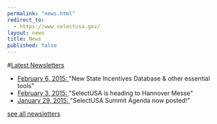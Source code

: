 ```yaml
---
permalink: "news.html"
redirect_to:
  - https://www.selectusa.gov/
layout: news
title: News
published: false
---
```


#[Latest Newsletters](selectusa-newsletters.html)

*   [February 6, 2015: ](http://tinyurl.com/le9ugj9)&quot;New State Incentives Database &amp; other essential tools&quot;
*   [February 3, 2015: ](http://tinyurl.com/kazwlwh)&quot;SelectUSA is heading to Hannover Messe&quot;
*   [January 29, 2015: ](http://tinyurl.com/oc4go8e)&quot;SelectUSA Summit Agenda now posted!&quot;

[see all newsletters](selectusa-newsletters.html)

